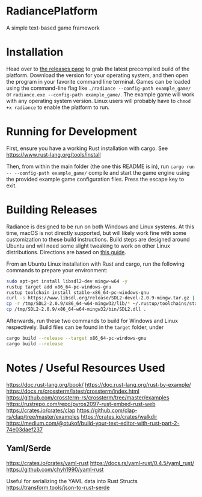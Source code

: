 # RadiancePlatform
A simple text-based game framework

# Installation
Head over to [the releases page](https://github.com/Radiance-Platform/RadiancePlatform/releases/) to grab the latest precompiled build of the platform. Download the version for your operating system, and then open the program in your favorite command line terminal. Games can be loaded using the command-line flag like `./radiance --config-path example_game/` or `radiance.exe --config-path example_game/`. The example game will work with any operating system version. Linux users will probably have to `chmod +x radiance` to enable the platform to run. 

# Running for Development
First, ensure you have a working Rust installation with cargo. See https://www.rust-lang.org/tools/install

Then, from within the main folder (the one this README is in), run `cargo run -- --config-path example_game/` compile and start the game engine using the provided example game configuration files. Press the escape key to exit.

# Building Releases
Radiance is designed to be run on both Windows and Linux systems. At this time, macOS is not directly supported, but will likely work fine with some customization to these build instructions. Build steps are designed around Ubuntu and will need some slight tweaking to work on other Linux distributions. Directions are based on [this guide](https://stackoverflow.com/questions/31492799/cross-compile-a-rust-application-from-linux-to-windows).

From an Ubuntu Linux installation with Rust and cargo, run the following commands to prepare your environment:
```sh
sudo apt-get install libsdl2-dev mingw-w64 -y
rustup target add x86_64-pc-windows-gnu
rustup toolchain install stable-x86_64-pc-windows-gnu
curl -s https://www.libsdl.org/release/SDL2-devel-2.0.9-mingw.tar.gz | tar xvz -C /tmp
cp -r /tmp/SDL2-2.0.9/x86_64-w64-mingw32/lib/* ~/.rustup/toolchains/stable-x86_64-unknown-linux-gnu/lib/rustlib/x86_64-pc-windows-gnu/lib/
cp /tmp/SDL2-2.0.9/x86_64-w64-mingw32/bin/SDL2.dll .
```

Afterwards, run these two commands to build for Windows and Linux respectively. Build files can be found in the `target` folder, under 
```sh
cargo build --release --target x86_64-pc-windows-gnu
cargo build --release 
```

# Notes / Useful Resources Used
https://doc.rust-lang.org/book/
https://doc.rust-lang.org/rust-by-example/
https://docs.rs/crossterm/latest/crossterm/index.html
https://github.com/crossterm-rs/crossterm/tree/master/examples
https://rustrepo.com/repo/pyros2097-rust-embed-rust-web
https://crates.io/crates/clap
https://github.com/clap-rs/clap/tree/master/examples
https://crates.io/crates/walkdir
https://medium.com/@otukof/build-your-text-editor-with-rust-part-2-74e03daef237

## Yaml/Serde
https://crates.io/crates/yaml-rust
https://docs.rs/yaml-rust/0.4.5/yaml_rust/
https://github.com/chyh1990/yaml-rust

Useful for serializing the YAML data into Rust Structs
https://transform.tools/json-to-rust-serde






